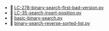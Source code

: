 * 📄 [LC-278-binary-search-first-bad-version.py](LC-278-first-bad-version-binary-search.md)
* 📄 [LC-35-search-insert-position.py](LC-35-search-insert-position.md)
* 📄 [basic-binary-search.py](LC-704-binary-search.md)
* 📄 [binary-search-reverse-sorted-list.py](binary-search-reverse-sorted-list.md)
